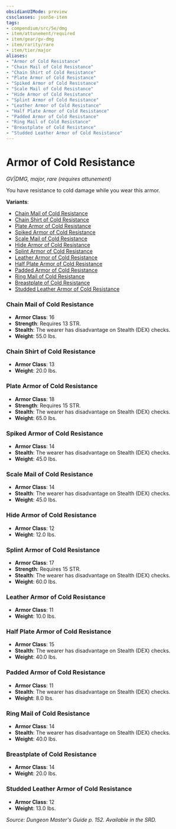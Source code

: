 ```yaml
---
obsidianUIMode: preview
cssclasses: json5e-item
tags:
- compendium/src/5e/dmg
- item/attunement/required
- item/gear/gv-dmg
- item/rarity/rare
- item/tier/major
aliases: 
- "Armor of Cold Resistance"
- "Chain Mail of Cold Resistance"
- "Chain Shirt of Cold Resistance"
- "Plate Armor of Cold Resistance"
- "Spiked Armor of Cold Resistance"
- "Scale Mail of Cold Resistance"
- "Hide Armor of Cold Resistance"
- "Splint Armor of Cold Resistance"
- "Leather Armor of Cold Resistance"
- "Half Plate Armor of Cold Resistance"
- "Padded Armor of Cold Resistance"
- "Ring Mail of Cold Resistance"
- "Breastplate of Cold Resistance"
- "Studded Leather Armor of Cold Resistance"
---
```

# Armor of Cold Resistance
*GV|DMG, major, rare (requires attunement)*  


You have resistance to cold damage while you wear this armor.

**Variants**:
- [Chain Mail of Cold Resistance](#Chain%20Mail%20of%20Cold%20Resistance)
- [Chain Shirt of Cold Resistance](#Chain%20Shirt%20of%20Cold%20Resistance)
- [Plate Armor of Cold Resistance](#Plate%20Armor%20of%20Cold%20Resistance)
- [Spiked Armor of Cold Resistance](#Spiked%20Armor%20of%20Cold%20Resistance)
- [Scale Mail of Cold Resistance](#Scale%20Mail%20of%20Cold%20Resistance)
- [Hide Armor of Cold Resistance](#Hide%20Armor%20of%20Cold%20Resistance)
- [Splint Armor of Cold Resistance](#Splint%20Armor%20of%20Cold%20Resistance)
- [Leather Armor of Cold Resistance](#Leather%20Armor%20of%20Cold%20Resistance)
- [Half Plate Armor of Cold Resistance](#Half%20Plate%20Armor%20of%20Cold%20Resistance)
- [Padded Armor of Cold Resistance](#Padded%20Armor%20of%20Cold%20Resistance)
- [Ring Mail of Cold Resistance](#Ring%20Mail%20of%20Cold%20Resistance)
- [Breastplate of Cold Resistance](#Breastplate%20of%20Cold%20Resistance)
- [Studded Leather Armor of Cold Resistance](#Studded%20Leather%20Armor%20of%20Cold%20Resistance)

### Chain Mail of Cold Resistance

- **Armor Class**: 16
- **Strength**: Requires 13 STR.
- **Stealth**: The wearer has disadvantage on Stealth (DEX) checks.
- **Weight**: 55.0 lbs.

### Chain Shirt of Cold Resistance

- **Armor Class**: 13
- **Weight**: 20.0 lbs.

### Plate Armor of Cold Resistance

- **Armor Class**: 18
- **Strength**: Requires 15 STR.
- **Stealth**: The wearer has disadvantage on Stealth (DEX) checks.
- **Weight**: 65.0 lbs.

### Spiked Armor of Cold Resistance

- **Armor Class**: 14
- **Stealth**: The wearer has disadvantage on Stealth (DEX) checks.
- **Weight**: 45.0 lbs.

### Scale Mail of Cold Resistance

- **Armor Class**: 14
- **Stealth**: The wearer has disadvantage on Stealth (DEX) checks.
- **Weight**: 45.0 lbs.

### Hide Armor of Cold Resistance

- **Armor Class**: 12
- **Weight**: 12.0 lbs.

### Splint Armor of Cold Resistance

- **Armor Class**: 17
- **Strength**: Requires 15 STR.
- **Stealth**: The wearer has disadvantage on Stealth (DEX) checks.
- **Weight**: 60.0 lbs.

### Leather Armor of Cold Resistance

- **Armor Class**: 11
- **Weight**: 10.0 lbs.

### Half Plate Armor of Cold Resistance

- **Armor Class**: 15
- **Stealth**: The wearer has disadvantage on Stealth (DEX) checks.
- **Weight**: 40.0 lbs.

### Padded Armor of Cold Resistance

- **Armor Class**: 11
- **Stealth**: The wearer has disadvantage on Stealth (DEX) checks.
- **Weight**: 8.0 lbs.

### Ring Mail of Cold Resistance

- **Armor Class**: 14
- **Stealth**: The wearer has disadvantage on Stealth (DEX) checks.
- **Weight**: 40.0 lbs.

### Breastplate of Cold Resistance

- **Armor Class**: 14
- **Weight**: 20.0 lbs.

### Studded Leather Armor of Cold Resistance

- **Armor Class**: 12
- **Weight**: 13.0 lbs.


*Source: Dungeon Master's Guide p. 152. Available in the SRD.*
